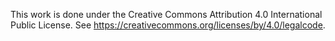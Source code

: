 
This work is done under the Creative Commons Attribution 4.0 International Public License. See https://creativecommons.org/licenses/by/4.0/legalcode.
